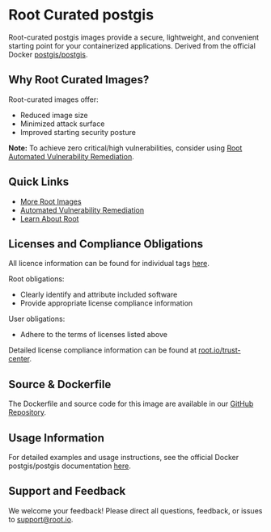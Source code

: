# Root Curated postgis

Root-curated postgis images provide a secure, lightweight, and convenient starting point for your containerized applications. Derived from the official Docker [postgis/postgis](https://hub.docker.com/r/postgis/postgis).

## Why Root Curated Images?
Root-curated images offer:
- Reduced image size
- Minimized attack surface
- Improved starting security posture

**Note:** To achieve zero critical/high vulnerabilities, consider using [Root Automated Vulnerability Remediation](https://app.root.io).

## Quick Links
- [More Root Images](https://images.root.io)
- [Automated Vulnerability Remediation](https://app.root.io)
- [Learn About Root](https://www.root.io)

## Licenses and Compliance Obligations
All licence information can be found for individual tags [here](https://github.com/rootio-avr/public-image-catalog/tree/main/debian/postgis/).

Root obligations:
- Clearly identify and attribute included software
- Provide appropriate license compliance information

User obligations:
- Adhere to the terms of licenses listed above

Detailed license compliance information can be found at [root.io/trust-center](https://root.io/trust-center).

## Source & Dockerfile
The Dockerfile and source code for this image are available in our [GitHub Repository](https://github.com/rootio-avr/public-image-catalog/tree/main/debian/postgis/).

## Usage Information
For detailed examples and usage instructions, see the official Docker postgis/postgis documentation [here](https://hub.docker.com/r/postgis/postgis).

## Support and Feedback
We welcome your feedback! Please direct all questions, feedback, or issues to [support@root.io](mailto:support@root.io).